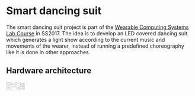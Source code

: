 # Smart dancing suit

The smart dancing suit project is part of the [Wearable Computing Systems Lab Course](https://es.informatik.uni-freiburg.de/teaching/wearable-lab) in SS2017. The idea is to develop an LED covered dancing suit which generates a light show according to the current music and movements of the wearer, instead of running a predefined choreography like it is done in other approaches.

## Hardware architecture

<img src="poster/ledSuitSchematic.png" width="50">